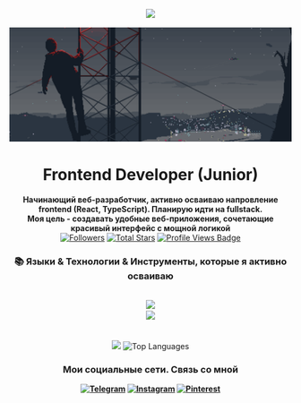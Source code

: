 <!-- Шапка профиля -->
<div align="center">
<!--   <img src="https://img.shields.io/badge/TypeScript-white?style=for-the-badge&logo=typescript&logoColor=3178C6&color=161b22" alt="TypeScript" />
  <img src="https://img.shields.io/badge/JavaScript-white?style=for-the-badge&logo=javascript&logoColor=F7DF1E&color=161b22" alt="JavaScript" />
  <img src="https://img.shields.io/badge/HTML-white?style=for-the-badge&logo=html5&logoColor=E34F26&color=161b22" alt="HTML" />
  <img src="https://img.shields.io/badge/CSS-white?style=for-the-badge&logo=css3&logoColor=1572B6&color=161b22" alt="CSS" /> -->

<p align="center">
  <img src="https://skillicons.dev/icons?i=typescript,javascript,html,css" />
</p>

<!--   только осваиваю -->
<!--   <img src="https://img.shields.io/badge/Node.js-white?style=for-the-badge&logo=nodedotjs&logoColor=339933&color=161b22" alt="Node.js" />
  <img src="https://img.shields.io/badge/Express-white?style=for-the-badge&logo=express&logoColor=white&color=161b22" alt="Express" />
  <img src="https://img.shields.io/badge/MongoDB-white?style=for-the-badge&logo=mongodb&logoColor=47A248&color=161b22" alt="MongoDB" /> -->
</div>

<div align="center">
  <img src="https://github.com/Bogatyrev-Islam/Bogatyrev-Islam/blob/main/header-git.gif" alt="My GIF">
</div>



<!-- Приветствие -->
<h1 align="center">Frontend Developer (Junior)</h1>

<h4 align="center"; style="margin: 0;">Начинающий веб-разработчик, активно осваиваю напровление frontend (React, TypeScript). Планирую идти на fullstack.</h4>
<h4 align="center"; style="margin: 0;">Моя цель - создавать удобные веб-приложения, сочетающие красивый интерфейс с мощной логикой</h4>

<div align="center">
  <!-- Followers -->
  <a href="https://github.com/Bogatyrev-Islam?tab=followers" target="_blank">
    <img alt="Followers" title="Follow me on GitHub"
         src="https://img.shields.io/github/followers/Bogatyrev-Islam?style=for-the-badge&label=Followers&color=5e81ac&logo=github&labelColor=161b22" /></a>
  <!-- Total Stars -->
  <a href="https://github.com/Bogatyrev-Islam?tab=repositories&sort=stargazers" target="_blank">
    <img alt="Total Stars" title="Total stars on GitHub"
         src="https://img.shields.io/github/stars/Bogatyrev-Islam?style=for-the-badge&label=Stars&color=bf616a&logo=github&labelColor=161b22" /></a>
  <!-- Profile Views (через shields.io) -->
  <a href="https://github.com/Bogatyrev-Islam" target="_blank">
    <img src="https://hits.sh/github.com/Bogatyrev-Islam.svg?style=for-the-badge&label=Profile+views&color=5e81ac&labelColor=161b22&logo=github" 
         alt="Profile Views Badge" /></a>
</div>



<!-- Лучшие репозитории-->
<!--
<div align="center">
  <h3>⭐️ Лучшие проекты</h3>
<a href="https://github.com/Bogatyrev-Islam/express-social-network">
  <img width=380 src="https://github-readme-stats.vercel.app/api/pin/?username=Bogatyrev-Islam&repo=express-social-network&theme=light&title_color=ffffff&icon_color=ffffff&text_color=ffffff&bg_color=2e3440" />
</a>
   <a href="https://github.com/Bogatyrev-Islam/web-dev-learning">
  <img width=380 src="https://github-readme-stats.vercel.app/api/pin/?username=Bogatyrev-Islam&repo=web-dev-learning&theme=light&title_color=ffffff&icon_color=ffffff&text_color=ffffff&bg_color=2e3440" />
</a>
</div>
-->


<!-- Языки-->
<h3 align="center">📚 Языки & Технологии & Инструменты, которые я активно осваиваю</h3>
<br/>
<div align="center">
  <img src="https://skillicons.dev/icons?i=react,ts,javascript,html,css,vscode,github,figma" /><br>
  <img src="https://skillicons.dev/icons?i=nodejs,npm,express,mongodb,git"/><br>
</div>
<br/>



<!--Мои показители-->
<!--<h3 align="center">Мои показатели</h3>-->
<br>
<div align="center">
  <img width="435" src="https://github-readme-stats.vercel.app/api?username=Bogatyrev-Islam&count_private=true&show_icons=true&theme=nord&rank_icon=github&border_radius=10"/>
  <img width="330" src="https://github-readme-stats.vercel.app/api/top-langs/?username=Bogatyrev-Islam&theme=nord&hide_border=false&include_all_commits=false&count_private=false&layout=compact" alt="Top Languages">
</div>



<!--Мои соц-сети-->
<h4>
  <div align="center"> 
  <h3>Мои социальные сети. Связь со мной</h3>
 <a href="https://t.me/bogatyrev_islam">
  <img src="https://img.shields.io/badge/Telegram-161b22?style=for-the-badge&logo=telegram&logoColor=26A5E4&labelColor=161b22" alt="Telegram" /></a> 
 <a href="#">
  <img src="https://img.shields.io/badge/Instagram-161b22?style=for-the-badge&logo=instagram&logoColor=E4405F&labelColor=161b22" alt="Instagram" /></a> 
 <a href="#">
  <img src="https://img.shields.io/badge/Pinterest-161b22?style=for-the-badge&logo=Pinterest&logoColor=E60023&labelColor=161b22" alt="Pinterest" /></a> 
</div>
</h4>
